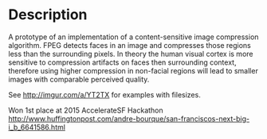 # Description
A prototype of an implementation of a content-sensitive image compression algorithm. FPEG detects faces in an image and compresses those regions less than the surrounding pixels. In theory the human visual cortex is more sensitive to compression artifacts on faces then surrounding context, therefore using higher compression in non-facial regions will lead to smaller images with comparable perceived quality.

See http://imgur.com/a/YT2TX for examples with filesizes.

Won 1st place at 2015 AccelerateSF Hackathon http://www.huffingtonpost.com/andre-bourque/san-franciscos-next-big-i_b_6641586.html
